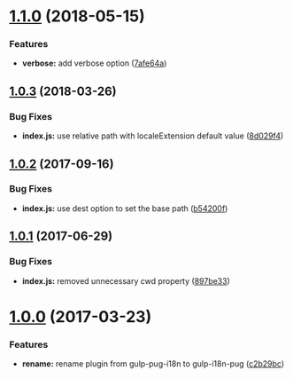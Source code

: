 <a name="1.1.0"></a>
# [1.1.0](https://github.com/felixzapata/gulp-i18n-pug/compare/1.0.3...v1.1.0) (2018-05-15)


### Features

* **verbose:** add verbose option ([7afe64a](https://github.com/felixzapata/gulp-i18n-pug/commit/7afe64a))



<a name="1.0.3"></a>
## [1.0.3](https://github.com/felixzapata/gulp-i18n-pug/compare/1.0.2...v1.0.3) (2018-03-26)

### Bug Fixes

* **index.js:** use relative path with localeExtension default value ([8d029f4](https://github.com/felixzapata/gulp-i18n-pug/commit/8d029f4))

<a name="1.0.2"></a>
## [1.0.2](https://github.com/felixzapata/gulp-i18n-pug/compare/1.0.1...v1.0.2) (2017-09-16)


### Bug Fixes

* **index.js:** use dest option to set the base path ([b54200f](https://github.com/felixzapata/gulp-i18n-pug/commit/b54200f))



<a name="1.0.1"></a>
## [1.0.1](https://github.com/felixzapata/gulp-i18n-pug/compare/1.0.0...v1.0.1) (2017-06-29)


### Bug Fixes

* **index.js:** removed unnecessary cwd property ([897be33](https://github.com/felixzapata/gulp-i18n-pug/commit/897be33))



<a name="1.0.0"></a>
# [1.0.0](https://github.com/felixzapata/gulp-i18n-pug/compare/0.1.1...v1.0.0) (2017-03-23)


### Features

* **rename:** rename plugin from gulp-pug-i18n to gulp-i18n-pug ([c2b29bc](https://github.com/felixzapata/gulp-i18n-pug/commit/c2b29bc))



